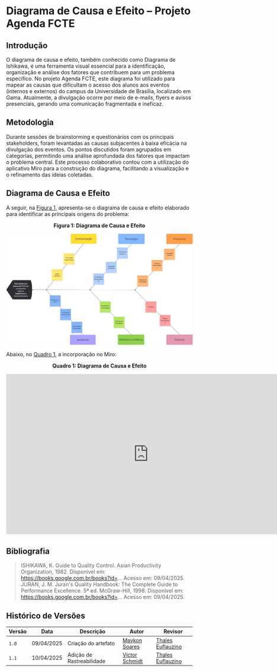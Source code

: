 # Diagrama de Causa e Efeito – Projeto Agenda FCTE

## Introdução

O diagrama de causa e efeito, também conhecido como Diagrama de Ishikawa, é uma ferramenta visual essencial para a identificação, organização e análise dos fatores que contribuem para um problema específico. No projeto Agenda FCTE, este diagrama foi utilizado para mapear as causas que dificultam o acesso dos alunos aos eventos (internos e externos) do campus da Universidade de Brasília, localizado em Gama. Atualmente, a divulgação ocorre por meio de e-mails, flyers e avisos presenciais, gerando uma comunicação fragmentada e ineficaz.

## Metodologia

Durante sessões de brainstorming e questionários com os principais stakeholders, foram levantadas as causas subjacentes à baixa eficácia na divulgação dos eventos. Os pontos discutidos foram agrupados em categorias, permitindo uma análise aprofundada dos fatores que impactam o problema central. Este processo colaborativo contou com a utilização do aplicativo Miro para a construção do diagrama, facilitando a visualização e o refinamento das ideias coletadas.

## Diagrama de Causa e Efeito

A seguir, na [Figura 1](#fig-um), apresenta-se o diagrama de causa e efeito elaborado para identificar as principais origens do problema:
<center>

<a id="fig-um">**Figura 1: Diagrama de Causa e Efeito**</a>

</center>

![Figura 7: FishboneDiagram](./assets/FishboneDiagram.jpg)

Abaixo, no [Quadro 1](#quad-um), a incorporação no Miro:

<center>

<a id="quad-um">**Quadro 1: Diagrama de Causa e Efeito**</a>

<iframe width="768" height="432" src="https://miro.com/app/embed/uXjVIE8mTKo=/?pres=1&frameId=3458764624278692738&embedId=877888989234" frameborder="0" scrolling="no" allow="fullscreen; clipboard-read; clipboard-write" allowfullscreen></iframe>

</center>

## Bibliografia

> ISHIKAWA, K. Guide to Quality Control. Asian Productivity Organization, 1982. Disponível em: https://books.google.com.br/books?id=... Acesso em: 09/04/2025.  
> JURAN, J. M. Juran's Quality Handbook: The Complete Guide to Performance Excellence. 5ª ed. McGraw-Hill, 1998. Disponível em: https://books.google.com.br/books?id=... Acesso em: 09/04/2025.  


## Histórico de Versões

| Versão | Data       | Descrição              | Autor                                          | Revisor                                     |
|--------|------------|------------------------|------------------------------------------------|---------------------------------------------|
| `1.0`  | 09/04/2025 | Criação do artefato    | [Maykon Soares](https://www.github.com/maykonjuso)    | [Thales Euflauzino](https://www.github.com/thaleseuflauzino) |
| `1.1`  | 10/04/2025 | Adição de Rastreabilidade    | [Víctor Schmidt](https://www.github.com/moonshinerd)    | [Thales Euflauzino](https://www.github.com/thaleseuflauzino) |
